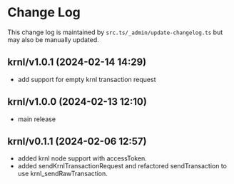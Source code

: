 Change Log
==========

This change log is maintained by `src.ts/_admin/update-changelog.ts` but may also be manually updated.

krnl/v1.0.1 (2024-02-14 14:29)
---------------------------------
  - add support for empty krnl transaction request

krnl/v1.0.0 (2024-02-13 12:10)
---------------------------------
  - main release 

krnl/v0.1.1 (2024-02-06 12:57)
---------------------------------
  - added krnl node support with accessToken.
  - added sendKrnlTransactionRequest and refactored sendTransaction to use krnl_sendRawTransaction.